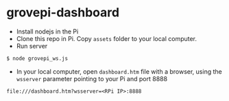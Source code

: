 # grovepi-dashboard

* Install nodejs in the Pi
* Clone this repo in Pi. Copy `assets` folder to your local computer.
* Run server
```bash
$ node grovepi_ws.js
```
* In your local computer, open `dashboard.htm` file with a browser, using the `wsserver` parameter pointing to your Pi and port 8888
```
file:///dashboard.htm?wsserver=<RPi IP>:8888
```
